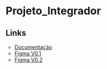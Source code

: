 # Projeto_Integrador

<h2>Links</h2>
<ul style="list-style-type: circle;">
    <li><a href="https://docs.google.com/document/d/1UAjU4OgLQ0koqkxm2nD-EHaCjtq7U5qfyG-a91BFq2c/edit?usp=drivesdk">Documentação</a></li>
    <li><a href="https://www.figma.com/design/4paQeurrs60NN3rKx32wrh/Untitled?node-id=0-1&t=fFkfK82iyXBaiQrw-1">Figma V0.1</a></li>
    <li><a href="https://www.figma.com/design/4paQeurrs60NN3rKx32wrh/Untitled?node-id=0-1&t=fFkfK82iyXBaiQrw-1](https://www.figma.com/design/ESjOliPaz57Nh19fnWYh35/Projeto_Integrador2.0?node-id=0-1&t=Ce27IuNJqIhhVVrh-1)">Figma V0.2</a></li>
</ul>
